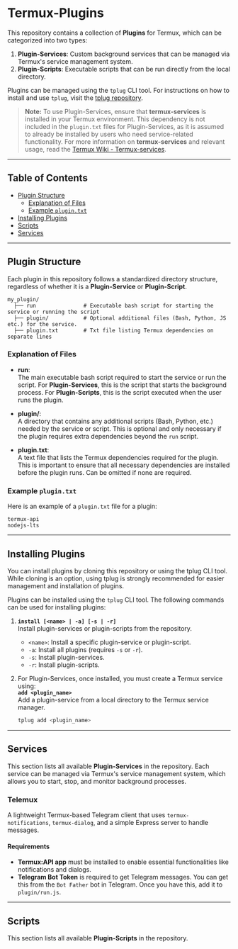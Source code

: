 # Termux-Plugins  

This repository contains a collection of **Plugins** for Termux, which can be categorized into two types:  

1. **Plugin-Services**: Custom background services that can be managed via Termux's service management system.  
2. **Plugin-Scripts**: Executable scripts that can be run directly from the local directory.  

Plugins can be managed using the `tplug` CLI tool. For instructions on how to install and use `tplug`, visit the [tplug repository](https://github.com/dev-diaries41/termux-plugin-cli.git).  

> **Note:** To use Plugin-Services, ensure that **termux-services** is installed in your Termux environment. This dependency is not included in the `plugin.txt` files for Plugin-Services, as it is assumed to already be installed by users who need service-related functionality. For more information on **termux-services** and relevant usage, read the [Termux Wiki - Termux-services](https://wiki.termux.com/wiki/Termux-services).   

---

## Table of Contents  

- [Plugin Structure](#plugin-structure)  
  - [Explanation of Files](#explanation-of-files)  
  - [Example `plugin.txt`](#example-plugintxt)  
- [Installing Plugins](#installing-plugins)  
- [Scripts](#scripts)  
- [Services](#services)  

---

## Plugin Structure  

Each plugin in this repository follows a standardized directory structure, regardless of whether it is a **Plugin-Service** or **Plugin-Script**.  

```
my_plugin/  
  ├── run               # Executable bash script for starting the service or running the script  
  ├── plugin/           # Optional additional files (Bash, Python, JS etc.) for the service.  
  ├── plugin.txt        # Txt file listing Termux dependencies on separate lines  
```  

### Explanation of Files  

- **run**:  
  The main executable bash script required to start the service or run the script. For **Plugin-Services**, this is the script that starts the background process. For **Plugin-Scripts**, this is the script executed when the user runs the plugin.  

- **plugin/**:  
  A directory that contains any additional scripts (Bash, Python, etc.) needed by the service or script. This is optional and only necessary if the plugin requires extra dependencies beyond the `run` script.  

- **plugin.txt**:  
  A text file that lists the Termux dependencies required for the plugin. This is important to ensure that all necessary dependencies are installed before the plugin runs. Can be omitted if none are required.  

### Example `plugin.txt`  

Here is an example of a `plugin.txt` file for a plugin:  

```
termux-api  
nodejs-lts  
```  

---

## Installing Plugins  

You can install plugins by cloning this repository or using the tplug CLI tool. While cloning is an option, using tplug is strongly recommended for easier management and installation of plugins.

Plugins can be installed using the `tplug` CLI tool. The following commands can be used for installing plugins:  

1. **`install [<name> | -a] [-s | -r]`**  
   Install plugin-services or plugin-scripts from the repository.  
   - `<name>`: Install a specific plugin-service or plugin-script.  
   - `-a`: Install all plugins (requires `-s` or `-r`).  
   - `-s`: Install plugin-services.  
   - `-r`: Install plugin-scripts.  

2. For Plugin-Services, once installed, you must create a Termux service using:  
   **`add <plugin_name>`**  
   Add a plugin-service from a local directory to the Termux service manager.  

   ```bash  
   tplug add <plugin_name>  
   ```  

---

## Services  

This section lists all available **Plugin-Services** in the repository. Each service can be managed via Termux's service management system, which allows you to start, stop, and monitor background processes.  

### **Telemux**  
A lightweight Termux-based Telegram client that uses `termux-notifications`, `termux-dialog`, and a simple Express server to handle messages.  

#### **Requirements**  
- **Termux:API app** must be installed to enable essential functionalities like notifications and dialogs.  
- **Telegram Bot Token** is required to get Telegram messages. You can get this from the `Bot Father` bot in Telegram. Once you have this, add it to `plugin/run.js`.  

---

## Scripts  

This section lists all available **Plugin-Scripts** in the repository.  